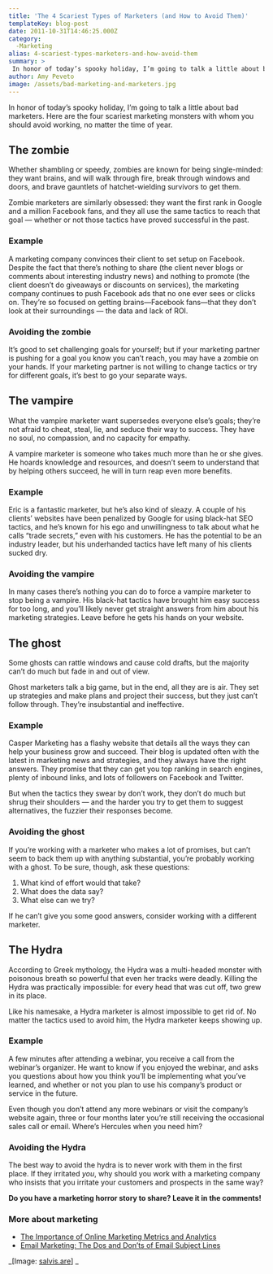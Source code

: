 ```yaml
---
title: 'The 4 Scariest Types of Marketers (and How to Avoid Them)'
templateKey: blog-post
date: 2011-10-31T14:46:25.000Z
category: 
  -Marketing
alias: 4-scariest-types-marketers-and-how-avoid-them
summary: > 
 In honor of today’s spooky holiday, I’m going to talk a little about bad marketers. Here are the four scariest marketing monsters with whom you should avoid working, no matter the time of year.
author: Amy Peveto
image: /assets/bad-marketing-and-marketers.jpg
---
```


In honor of today’s spooky holiday, I’m going to talk a little about bad marketers. Here are the four scariest marketing monsters with whom you should avoid working, no matter the time of year.

The zombie
----------

Whether shambling or speedy, zombies are known for being single-minded: they want brains, and will walk through fire, break through windows and doors, and brave gauntlets of hatchet-wielding survivors to get them.

Zombie marketers are similarly obsessed: they want the first rank in Google and a million Facebook fans, and they all use the same tactics to reach that goal — whether or not those tactics have proved successful in the past.

### Example

A marketing company convinces their client to set setup on Facebook. Despite the fact that there’s nothing to share (the client never blogs or comments about interesting industry news) and nothing to promote (the client doesn’t do giveaways or discounts on services), the marketing company continues to push Facebook ads that no one ever sees or clicks on. They’re so focused on getting brains—Facebook fans—that they don’t look at their surroundings — the data and lack of ROI.

### Avoiding the zombie

It’s good to set challenging goals for yourself; but if your marketing partner is pushing for a goal you know you can’t reach, you may have a zombie on your hands. If your marketing partner is not willing to change tactics or try for different goals, it’s best to go your separate ways.

The vampire
-----------

What the vampire marketer want supersedes everyone else’s goals; they’re not afraid to cheat, steal, lie, and seduce their way to success. They have no soul, no compassion, and no capacity for empathy.

A vampire marketer is someone who takes much more than he or she gives. He hoards knowledge and resources, and doesn’t seem to understand that by helping others succeed, he will in turn reap even more benefits.

### Example

Eric is a fantastic marketer, but he’s also kind of sleazy. A couple of his clients’ websites have been penalized by Google for using black-hat SEO tactics, and he’s known for his ego and unwillingness to talk about what he calls “trade secrets,” even with his customers. He has the potential to be an industry leader, but his underhanded tactics have left many of his clients sucked dry.

### Avoiding the vampire

In many cases there’s nothing you can do to force a vampire marketer to stop being a vampire. His black-hat tactics have brought him easy success for too long, and you’ll likely never get straight answers from him about his marketing strategies. Leave before he gets his hands on your website.

The ghost
---------

Some ghosts can rattle windows and cause cold drafts, but the majority can’t do much but fade in and out of view.

Ghost marketers talk a big game, but in the end, all they are is air. They set up strategies and make plans and project their success, but they just can’t follow through. They’re insubstantial and ineffective.

### Example

Casper Marketing has a flashy website that details all the ways they can help your business grow and succeed. Their blog is updated often with the latest in marketing news and strategies, and they always have the right answers. They promise that they can get you top ranking in search engines, plenty of inbound links, and lots of followers on Facebook and Twitter.

But when the tactics they swear by don’t work, they don’t do much but shrug their shoulders — and the harder you try to get them to suggest alternatives, the fuzzier their responses become.

### Avoiding the ghost

If you’re working with a marketer who makes a lot of promises, but can’t seem to back them up with anything substantial, you’re probably working with a ghost. To be sure, though, ask these questions:

1.  What kind of effort would that take?
2.  What does the data say?
3.  What else can we try?

If he can’t give you some good answers, consider working with a different marketer.

The Hydra
---------

According to Greek mythology, the Hydra was a multi-headed monster with poisonous breath so powerful that even her tracks were deadly. Killing the Hydra was practically impossible: for every head that was cut off, two grew in its place.

Like his namesake, a Hydra marketer is almost impossible to get rid of. No matter the tactics used to avoid him, the Hydra marketer keeps showing up.

### Example

A few minutes after attending a webinar, you receive a call from the webinar’s organizer. He want to know if you enjoyed the webinar, and asks you questions about how you think you’ll be implementing what you’ve learned, and whether or not you plan to use his company’s product or service in the future.

Even though you don’t attend any more webinars or visit the company’s website again, three or four months later you’re still receiving the occasional sales call or email. Where’s Hercules when you need him?

### Avoiding the Hydra

The best way to avoid the hydra is to never work with them in the first place. If they irritated _you_, why should you work with a marketing company who insists that you irritate your customers and prospects in the same way?

**Do you have a marketing horror story to share? Leave it in the comments!**

### More about marketing

*   [The Importance of Online Marketing Metrics and Analytics](/insights/importance-online-marketing-metrics-and-analytics)
*   [Email Marketing: The Dos and Don’ts of Email Subject Lines](/insights/email-marketing-dos-and-donts-email-subject-lines)

_\[Image: [salvis.are](http://www.flickr.com/photos/mr_salvis_are/3330230315/)\] _